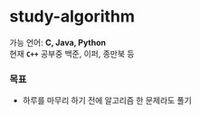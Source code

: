 # study-algorithm
가능 언어: <b>C, Java, Python</b> <br/>
현재 <code><b>C++</b></code> 공부중 
백준, 이퍼, 종만북 등

### 목표
* 하루를 마무리 하기 전에 알고리즘 한 문제라도 풀기
